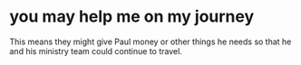 # you may help me on my journey

This means they might give Paul money or other things he needs so that he and his ministry team could continue to travel.